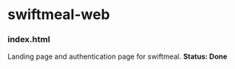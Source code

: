 # swiftmeal-web

### index.html
Landing page and authentication page for swiftmeal.
**Status: Done**